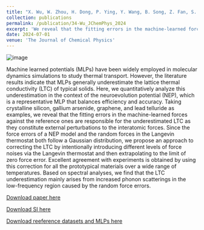 ```yaml
---
title: "X. Wu, W. Zhou, H. Dong, P. Ying, Y. Wang, B. Song, Z. Fan, S. Xiong, Correcting force error-induced underestimation of lattice thermal conductivity in machine learning molecular dynamics. The Journal of Chemical Physics 161, 014103 (2024)."
collection: publications
permalink: /publication/34-Wu_JChemPhys_2024
excerpt: 'We reveal that the fitting errors in the machine-learned forces against the reference ones are responsible for the underestimated LTC as they constitute external perturbations to the interatomic forces. Since the force errors of a NEP model and the random forces in the Langevin thermostat both follow a Gaussian distribution, we propose an approach to correcting the LTC by intentionally introducing different levels of force noises via the Langevin thermostat and then extrapolating to the limit of zero force error. '
date: 2024-07-01
venue: 'The Journal of Chemical Physics'
---
```

![image](https://github.com/hityingph/hityingph.github.io/assets/54773018/fc7e09c1-7898-453c-847f-2744a60c2318)

Machine learned potentials (MLPs) have been widely employed in molecular dynamics simulations to study thermal transport. However, the literature results indicate that MLPs generally underestimate the lattice thermal conductivity (LTC) of typical solids. Here, we quantitatively analyze this underestimation in the context of the neuroevolution potential (NEP), which is a representative MLP that balances efficiency and accuracy. Taking crystalline silicon, gallium arsenide, graphene, and lead telluride as examples, we reveal that the fitting errors in the machine-learned forces against the reference ones are responsible for the underestimated LTC as they constitute external perturbations to the interatomic forces. Since the force errors of a NEP model and the random forces in the Langevin thermostat both follow a Gaussian distribution, we propose an approach to correcting the LTC by intentionally introducing different levels of force noises via the Langevin thermostat and then extrapolating to the limit of zero force error. Excellent agreement with experiments is obtained by using this correction for all the prototypical materials over a wide range of temperatures. Based on spectral analyses, we find that the LTC underestimation mainly arises from increased phonon scatterings in the low-frequency region caused by the random force errors.

[Download paper here](http://hityingph.github.io/files/34-Wu_JChemPhys_2024.pdf)

[Download SI here](https://doi.org/10.1063/5.0213811)

[Download reeference datasets and MLPs here](https://github.com/hityingph/supporting-info)